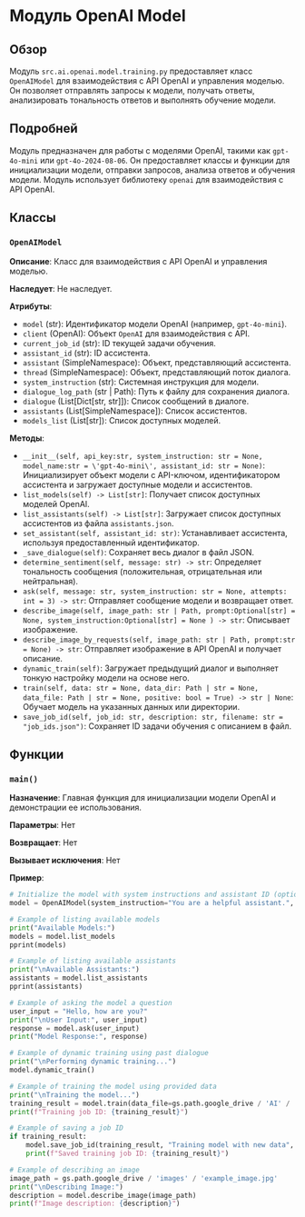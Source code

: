 # Модуль OpenAI Model

## Обзор

Модуль `src.ai.openai.model.training.py` предоставляет класс `OpenAIModel` для взаимодействия с API OpenAI и управления моделью. Он позволяет отправлять запросы к модели, получать ответы, анализировать тональность ответов и выполнять обучение модели.

## Подробней

Модуль предназначен для работы с моделями OpenAI, такими как `gpt-4o-mini` или `gpt-4o-2024-08-06`. Он предоставляет классы и функции для инициализации модели, отправки запросов, анализа ответов и обучения модели. Модуль использует библиотеку `openai` для взаимодействия с API OpenAI.

## Классы

### `OpenAIModel`

**Описание**: Класс для взаимодействия с API OpenAI и управления моделью.

**Наследует**: Не наследует.

**Атрибуты**:

- `model` (str): Идентификатор модели OpenAI (например, `gpt-4o-mini`).
- `client` (OpenAI): Объект `OpenAI` для взаимодействия с API.
- `current_job_id` (str): ID текущей задачи обучения.
- `assistant_id` (str): ID ассистента.
- `assistant` (SimpleNamespace): Объект, представляющий ассистента.
- `thread` (SimpleNamespace): Объект, представляющий поток диалога.
- `system_instruction` (str): Системная инструкция для модели.
- `dialogue_log_path` (str | Path): Путь к файлу для сохранения диалога.
- `dialogue` (List[Dict[str, str]]): Список сообщений в диалоге.
- `assistants` (List[SimpleNamespace]): Список ассистентов.
- `models_list` (List[str]): Список доступных моделей.

**Методы**:

- `__init__(self, api_key:str, system_instruction: str = None, model_name:str = \'gpt-4o-mini\', assistant_id: str = None)`: Инициализирует объект модели с API-ключом, идентификатором ассистента и загружает доступные модели и ассистентов.
- `list_models(self) -> List[str]`: Получает список доступных моделей OpenAI.
- `list_assistants(self) -> List[str]`: Загружает список доступных ассистентов из файла `assistants.json`.
- `set_assistant(self, assistant_id: str)`: Устанавливает ассистента, используя предоставленный идентификатор.
- `_save_dialogue(self)`: Сохраняет весь диалог в файл JSON.
- `determine_sentiment(self, message: str) -> str`: Определяет тональность сообщения (положительная, отрицательная или нейтральная).
- `ask(self, message: str, system_instruction: str = None, attempts: int = 3) -> str`: Отправляет сообщение модели и возвращает ответ.
- `describe_image(self, image_path: str | Path, prompt:Optional[str] = None, system_instruction:Optional[str] = None ) -> str`: Описывает изображение.
- `describe_image_by_requests(self, image_path: str | Path, prompt:str = None) -> str`: Отправляет изображение в API OpenAI и получает описание.
- `dynamic_train(self)`: Загружает предыдущий диалог и выполняет тонкую настройку модели на основе него.
- `train(self, data: str = None, data_dir: Path | str = None, data_file: Path | str = None, positive: bool = True) -> str | None`: Обучает модель на указанных данных или директории.
- `save_job_id(self, job_id: str, description: str, filename: str = "job_ids.json")`: Сохраняет ID задачи обучения с описанием в файл.

## Функции

### `main()`

**Назначение**: Главная функция для инициализации модели OpenAI и демонстрации ее использования.

**Параметры**: Нет

**Возвращает**: Нет

**Вызывает исключения**: Нет

**Пример**:

```python
# Initialize the model with system instructions and assistant ID (optional)
model = OpenAIModel(system_instruction="You are a helpful assistant.", assistant_id="asst_dr5AgQnhhhnef5OSMzQ9zdk9")

# Example of listing available models
print("Available Models:")
models = model.list_models
pprint(models)

# Example of listing available assistants
print("\nAvailable Assistants:")
assistants = model.list_assistants
pprint(assistants)

# Example of asking the model a question
user_input = "Hello, how are you?"
print("\nUser Input:", user_input)
response = model.ask(user_input)
print("Model Response:", response)

# Example of dynamic training using past dialogue
print("\nPerforming dynamic training...")
model.dynamic_train()

# Example of training the model using provided data
print("\nTraining the model...")
training_result = model.train(data_file=gs.path.google_drive / 'AI' / 'training_data.csv')
print(f"Training job ID: {training_result}")

# Example of saving a job ID
if training_result:
    model.save_job_id(training_result, "Training model with new data", filename="job_ids.json")
    print(f"Saved training job ID: {training_result}")

# Example of describing an image
image_path = gs.path.google_drive / 'images' / 'example_image.jpg'
print("\nDescribing Image:")
description = model.describe_image(image_path)
print(f"Image description: {description}")